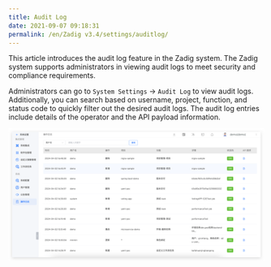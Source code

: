 ```yaml
---
title: Audit Log
date: 2021-09-07 09:18:31
permalink: /en/Zadig v3.4/settings/auditlog/
---
```


This article introduces the audit log feature in the Zadig system. The Zadig system supports administrators in viewing audit logs to meet security and compliance requirements.

Administrators can go to `System Settings` → `Audit Log` to view audit logs. Additionally, you can search based on username, project, function, and status code to quickly filter out the desired audit logs. The audit log entries include details of the operator and the API payload information.

![audit](../../../_images/audit_220.png)